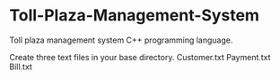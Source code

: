 # Toll-Plaza-Management-System
Toll plaza management system C++ programming language.

                               
Create three text files in your base directory.
Customer.txt
Payment.txt
Bill.txt
